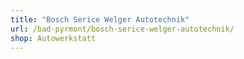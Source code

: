 ```yaml
---
title: "Bosch Serice Welger Autotechnik"
url: /bad-pyrmont/bosch-serice-welger-autotechnik/
shop: Autowerkstatt
---
```

